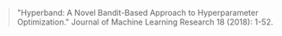 >"Hyperband: A Novel Bandit-Based Approach to Hyperparameter Optimization." Journal of Machine Learning Research 18 (2018): 1-52.


